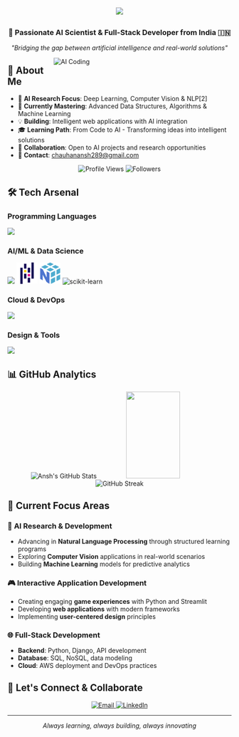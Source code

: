 <h1 align="center">
  <img src="https://readme-typing-svg.herokuapp.com/?font=Righteous&size=35&center=true&vCenter=true&width=500&height=70&duration=4000&lines=Hi+There!+👋;+I'm+Ansh+Chauhan!;AI+Enthusiast+%26+Developer;" />
</h1>

<div align="center">
  <h3>🚀 Passionate AI Scientist & Full-Stack Developer from India 🇮🇳</h3>
  <p><em>"Bridging the gap between artificial intelligence and real-world solutions"</em></p>
</div>

<img align="right" alt="AI Coding" width="400" src="https://media.giphy.com/media/L1R1tvI9svkIWwpVYr/giphy.gif">

## 🎯 About Me

- 🔬 **AI Research Focus**: Deep Learning, Computer Vision & NLP[2]
- 🌱 **Currently Mastering**: Advanced Data Structures, Algorithms & Machine Learning
- 💡 **Building**: Intelligent web applications with AI integration
- 🎓 **Learning Path**: From Code to AI - Transforming ideas into intelligent solutions
- 🤝 **Collaboration**: Open to AI projects and research opportunities
- 📧 **Contact**: chauhanansh289@gmail.com

<div align="center">
  <img src="https://komarev.com/ghpvc/?username=anshchauhanhub&label=Profile%20Views&color=brightgreen&style=for-the-badge" alt="Profile Views" />
  <img src="https://img.shields.io/github/followers/anshchauhanhub?label=Followers&style=for-the-badge&color=blue" alt="Followers" />
</div>

## 🛠️ Tech Arsenal

### Programming Languages
<p align="left">
  <img src="https://skillicons.dev/icons?i=python,cpp,c,js,html,css" />
</p>

### AI/ML & Data Science
<p align="left">
  <img src="https://skillicons.dev/icons?i=tensorflow,pytorch" />
  <img src="https://raw.githubusercontent.com/devicons/devicon/master/icons/pandas/pandas-original.svg" alt="pandas" width="48" height="48"/>
  <img src="https://raw.githubusercontent.com/devicons/devicon/master/icons/numpy/numpy-original.svg" alt="numpy" width="48" height="48"/>
  <img src="https://upload.wikimedia.org/wikipedia/commons/0/05/Scikit_learn_logo_small.svg" alt="scikit-learn" width="48" height="48"/>
</p>

### Cloud & DevOps
<p align="left">
  <img src="https://skillicons.dev/icons?i=aws,docker,git,github" />
</p>

### Design & Tools
<p align="left">
  <img src="https://skillicons.dev/icons?i=figma,ai,vscode" />
</p>

## 📊 GitHub Analytics

<div align="center">
  <img width="49%" height="195px" src="https://github-readme-stats.vercel.app/api?username=anshchauhanhub&show_icons=true&count_private=true&hide_border=true&title_color=00b4d8&icon_color=00b4d8&text_color=c9d1d9&bg_color=0d1117" alt="Ansh's GitHub Stats" />
  <img width="49%" height="195px" src="https://github-readme-stats.vercel.app/api/top-langs/?username=anshchauhanhub&layout=compact&hide_border=true&title_color=00b4d8&text_color=c9d1d9&bg_color=0d1117" />
</div>

<div align="center">
  <img src="https://github-readme-streak-stats.herokuapp.com/?user=anshchauhanhub&theme=dark&hide_border=true&stroke=0000&background=0D1117&ring=00b4d8&fire=00b4d8&currStreakLabel=00b4d8" alt="GitHub Streak" />
</div>




## 🎯 Current Focus Areas

### 🔬 **AI Research & Development**
- Advancing in **Natural Language Processing** through structured learning programs
- Exploring **Computer Vision** applications in real-world scenarios
- Building **Machine Learning** models for predictive analytics

### 🎮 **Interactive Application Development**
- Creating engaging **game experiences** with Python and Streamlit
- Developing **web applications** with modern frameworks
- Implementing **user-centered design** principles

### 🌐 **Full-Stack Development**
- **Backend**: Python, Django, API development
- **Database**: SQL, NoSQL, data modeling
- **Cloud**: AWS deployment and DevOps practices

## 🤝 Let's Connect & Collaborate

<div align="center">
  <a href="mailto:chauhanansh289@gmail.com">
    <img src="https://img.shields.io/badge/Email-D14836?style=for-the-badge&logo=gmail&logoColor=white" alt="Email"/>
  </a>
  <a href="https://www.linkedin.com/in/ansh-chauhan-a0b42a28b/">
    <img src="https://img.shields.io/badge/LinkedIn-0077B5?style=for-the-badge&logo=linkedin&logoColor=white" alt="LinkedIn"/>
  </a>
</div>

---

<div align="center">
  
  <p><em>Always learning, always building, always innovating</em></p>
</div>
